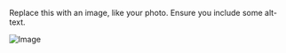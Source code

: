 Replace this with an image, like your photo. Ensure you include some alt-text.

![Image](https://www.google.com/search?q=github+images&client=firefox-b-d&source=lnms&tbm=isch&sa=X&ved=2ahUKEwiawre4upDrAhUBbisKHaoKB9UQ_AUoAXoECA8QAw&biw=1920&bih=938#imgrc=2Kf3Pydv1Sbc0M)

